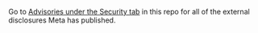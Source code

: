 Go to [Advisories under the Security tab](https://github.com/metaredteam/external-disclosures/security/advisories) in this repo for all of the external disclosures Meta has published.
